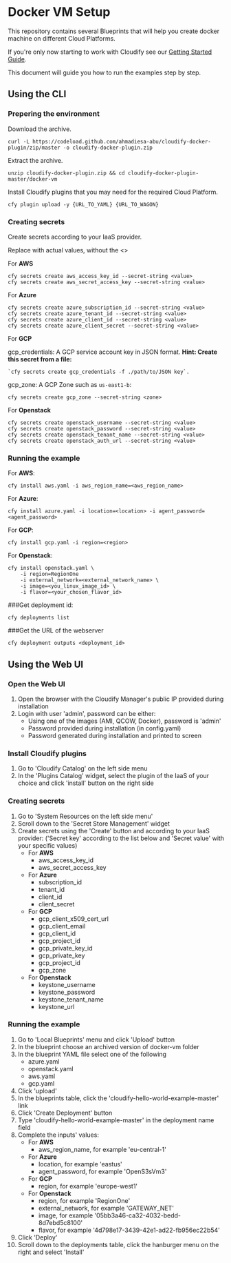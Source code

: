 # Docker VM Setup

This repository contains several Blueprints that will help you create docker machine on different Cloud Platforms.

If you're only now starting to work with Cloudify see our [Getting Started Guide](https://cloudify.co/getting-started/).

This document will guide you how to run the examples step by step.


## Using the CLI


### Prepering the environment

Download the archive.
```shell
curl -L https://codeload.github.com/ahmadiesa-abu/cloudify-docker-plugin/zip/master -o cloudify-docker-plugin.zip
```

Extract the archive.
```shell
unzip cloudify-docker-plugin.zip && cd cloudify-docker-plugin-master/docker-vm
```

Install Cloudify plugins that you may need for the required Cloud Platform.
```shell
cfy plugin upload -y {URL_TO_YAML} {URL_TO_WAGON}
```


### Creating secrets

Create secrets according to your IaaS provider.

Replace <value> with actual values, without the <>

For **AWS**
```shell
cfy secrets create aws_access_key_id --secret-string <value>
cfy secrets create aws_secret_access_key --secret-string <value>
```

For **Azure**
```shell
cfy secrets create azure_subscription_id --secret-string <value>
cfy secrets create azure_tenant_id --secret-string <value>
cfy secrets create azure_client_id --secret-string <value>
cfy secrets create azure_client_secret --secret-string <value>
```

For **GCP**

gcp_credentials: A GCP service account key in JSON format. **Hint: Create this secret from a file:**
```shell   
`cfy secrets create gcp_credentials -f ./path/to/JSON key`.
```                                             
gcp_zone: A GCP Zone such as `us-east1-b`:                                                              

```shell
cfy secrets create gcp_zone --secret-string <zone>                                                                                                                                              
```

For **Openstack**
```shell
cfy secrets create openstack_username --secret-string <value>
cfy secrets create openstack_password --secret-string <value>
cfy secrets create openstack_tenant_name --secret-string <value>
cfy secrets create openstack_auth_url --secret-string <value>
```


### Running the example


For **AWS**:

```shell
cfy install aws.yaml -i aws_region_name=<aws_region_name>
```

For **Azure**:

```shell
cfy install azure.yaml -i location=<location> -i agent_password=<agent_password>
```

For **GCP**:

```shell
cfy install gcp.yaml -i region=<region>
```

For **Openstack**:

```shell
cfy install openstack.yaml \
    -i region=RegionOne
    -i external_network=<external_network_name> \
    -i image=<you_linux_image_id> \
    -i flavor=<your_chosen_flavor_id>
```


###Get deployment id:       
```shell
cfy deployments list         
```
###Get the URL of the webserver
```shell
cfy deployment outputs <deployment_id>
```
## Using the Web UI

### Open the Web UI

1. Open the browser with the Cloudify Manager's public IP provided during installation
2. Login with user 'admin', password can be either:
    * Using one of the images (AMI, QCOW, Docker), password is 'admin'
    * Password provided during installation (in config.yaml)
    * Password generated during installation and printed to screen

### Install Cloudify plugins

1. Go to 'Cloudify Catalog' on the left side menu
2. In the 'Plugins Catalog' widget, select the plugin of the IaaS of your choice and click 'install' button on the right side

### Creating secrets

1. Go to 'System Resources on the left side menu'
2. Scroll down to the 'Secret Store Management' widget
3. Create secrets using the 'Create' button and according to your IaaS provider:
('Secret key' according to the list below and 'Secret value' with your specific values)
    * For **AWS**
        * aws_access_key_id
        * aws_secret_access_key
    * For **Azure**
        * subscription_id
        * tenant_id
        * client_id
        * client_secret
    * For **GCP**
        * gcp_client_x509_cert_url
        * gcp_client_email
        * gcp_client_id
        * gcp_project_id
        * gcp_private_key_id
        * gcp_private_key
        * gcp_project_id
        * gcp_zone
    * For **Openstack**
         * keystone_username
         * keystone_password
         * keystone_tenant_name
         * keystone_url


### Running the example

1. Go to 'Local Blueprints' menu and click 'Upload' button
2. In the blueprint choose an archived version of docker-vm folder
3. In the blueprint YAML file select one of the following  
    * azure.yaml
    * openstack.yaml
    * aws.yaml
    * gcp.yaml
4. Click 'upload'
5. In the blueprints table, click the 'cloudify-hello-world-example-master' link
6. Click 'Create Deployment' button
7. Type 'cloudify-hello-world-example-master' in the deployment name field
8. Complete the inputs' values:
    * For **AWS**
        * aws_region_name, for example 'eu-central-1'
    * For **Azure**
        * location, for example 'eastus'
        * agent_password, for example 'OpenS3sVm3'
    * For **GCP**
        * region, for example 'europe-west1'
    * For **Openstack**
         * region, for example 'RegionOne'
         * external_network, for example 'GATEWAY_NET'
         * image, for example '05bb3a46-ca32-4032-bedd-8d7ebd5c8100'
         * flavor, for example '4d798e17-3439-42e1-ad22-fb956ec22b54'
9. Click 'Deploy'
10. Scroll down to the deployments table, click the hanburger menu on the right and select 'Install'
